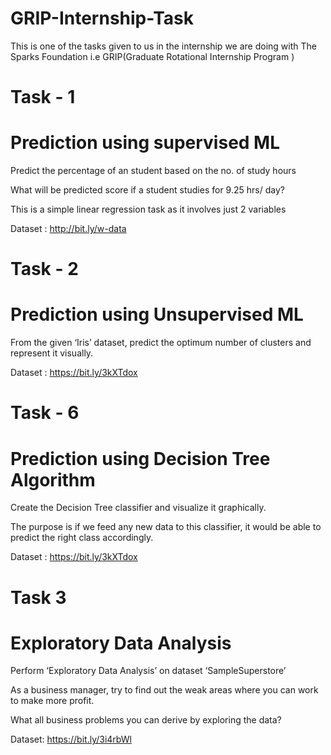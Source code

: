 # GRIP-Internship-Task
This is one of the tasks given to us in the internship we are doing with The Sparks Foundation i.e GRIP(Graduate Rotational Internship Program )
# Task - 1
# Prediction using supervised ML
Predict the percentage of an student based on the no. of study hours

What will be predicted score if a student studies for 9.25 hrs/ day?

This is a simple linear regression task as it involves just 2 variables

Dataset : http://bit.ly/w-data
# Task - 2
# Prediction using Unsupervised ML
From the given ‘Iris’ dataset, predict the optimum number of clusters and represent it visually.

Dataset : https://bit.ly/3kXTdox
# Task - 6
# Prediction using Decision Tree Algorithm
Create the Decision Tree classifier and visualize it graphically.

The purpose is if we feed any new data to this classifier, it would be able to predict the right class accordingly.

Dataset : https://bit.ly/3kXTdox
# Task 3
# Exploratory Data Analysis
 Perform ‘Exploratory Data Analysis’ on dataset ‘SampleSuperstore’

As a business manager, try to find out the weak areas where you can work to make more profit.

What all business problems you can derive by exploring the data?

Dataset: https://bit.ly/3i4rbWl
